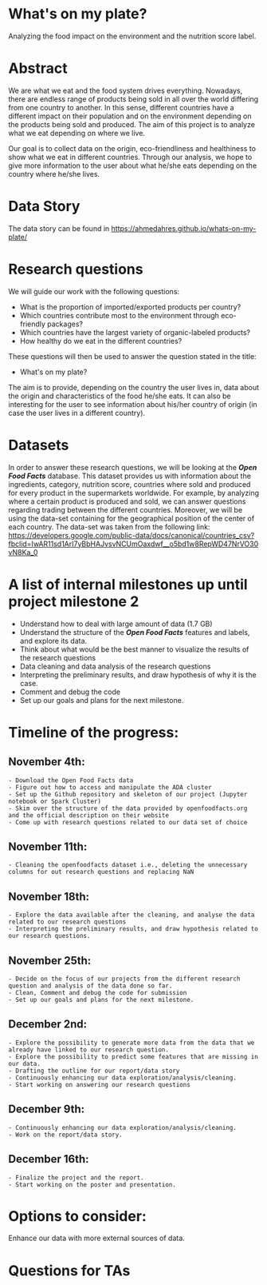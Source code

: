 # What's on my plate?
Analyzing the food impact on the environment and the nutrition score label.

# Abstract
We are what we eat and the food system drives everything. Nowadays, there are endless range of products being sold in all over the world differing from one country to another. In this sense, different countries have a different impact on their population and on the environment depending on the products being sold and produced.
The aim of this project is to analyze what we eat depending on where we live.

Our goal is to collect data on the origin, eco-friendliness and healthiness to show what we eat in different countries. 
Through our analysis, we hope to give more information to the user about what he/she eats depending on the country where he/she lives.  

# Data Story
The data story can be found in https://ahmedahres.github.io/whats-on-my-plate/

# Research questions
We will guide our work with the following questions:

- What is the proportion of imported/exported products per country?
- Which countries contribute most to the environment through eco-friendly packages?
- Which countries have the largest variety of organic-labeled products?
- How healthy do we eat in the different countries?

These questions will then be used to answer the question stated in the title:

- What's on my plate?

The aim is to provide, depending on the country the user lives in, data about the origin and characteristics of the food he/she eats. It can also be interesting for the user to see information about his/her country of origin (in case the user lives in a different country).

# Datasets
In order to answer these research questions, we will be looking at the ***Open Food Facts*** database. This dataset provides us with information about the ingredients, category, nutrition score, countries where sold and produced for every product in the supermarkets worldwide. For example, by analyzing where a certain product is produced and sold, we can answer questions regarding trading between the different countries. Moreover, we will be using the data-set containing for the geographical position of the center of each country. The data-set was taken from the following link: https://developers.google.com/public-data/docs/canonical/countries_csv?fbclid=IwAR11sd1ArI7yBbHAJvsvNCUmOaxdwf__o5bd1w8RepWD47NrVO30vN8Ka_0

# A list of internal milestones up until project milestone 2
- Understand how to deal with large amount of data (1.7 GB)
- Understand the structure of the ***Open Food Facts*** features and labels, and explore its data.
- Think about what would be the best manner to visualize the results of the research questions
- Data cleaning and data analysis of the research questions
- Interpreting the preliminary results, and draw hypothesis of why it is the case.
- Comment and debug the code
- Set up our goals and plans for the next milestone.


# Timeline of the progress:

## November 4th:
    - Download the Open Food Facts data
    - Figure out how to access and manipulate the ADA cluster
    - Set up the Github repository and skeleton of our project (Jupyter notebook or Spark Cluster)
    - Skim over the structure of the data provided by openfoodfacts.org and the official description on their website
    - Come up with research questions related to our data set of choice

## November 11th:
    - Cleaning the openfoodfacts dataset i.e., deleting the unnecessary columns for out research questions and replacing NaN

## November 18th: 
    - Explore the data available after the cleaning, and analyse the data related to our research questions
    - Interpreting the preliminary results, and draw hypothesis related to our research questions.

## November 25th:
    - Decide on the focus of our projects from the different research question and analysis of the data done so far.
    - Clean, Comment and debug the code for submission
    - Set up our goals and plans for the next milestone.

## December 2nd:
    - Explore the possibility to generate more data from the data that we already have linked to our research question.
    - Explore the possibility to predict some features that are missing in our data.
    - Drafting the outline for our report/data story
    - Continuously enhancing our data exploration/analysis/cleaning.
    - Start working on answering our research questions
    
## December 9th:
    - Continuously enhancing our data exploration/analysis/cleaning.
    - Work on the report/data story.
    
## December 16th:
    - Finalize the project and the report.
    - Start working on the poster and presentation.

# Options to consider:
Enhance our data with more external sources of data.

# Questions for TAs
